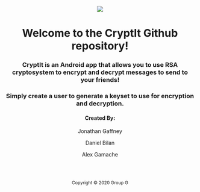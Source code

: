 <p align="center">
<img src="https://i.imgur.com/UY80Keo.png">
</p>
<h1 align="center">
<b>Welcome to the CryptIt Github repository!</b>
</h1>
<h3 align="center">
CryptIt is an Android app that allows you to use RSA cryptosystem to encrypt and decrypt messages to send to your friends!
</h3>
<h3 align="center">
Simply create a user to generate a keyset to use for encryption and decryption.
</h3>
<h4 align="center">
Created By:
</h4>
<p align="center">
Jonathan Gaffney
</p>
<p align="center">
Daniel Bilan
</p>
<p align="center">
Alex Gamache
</p>
<br>
<br>
<sub>
<p align="center">
Copyright © 2020 Group G
</p>
</sub>
